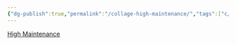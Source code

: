 ```yaml
---
{"dg-publish":true,"permalink":"/collage-high-maintenance/","tags":["c/C","c/hand","c/flat-background","c/red","c/woman"],"created":"2024-01-03T16:45:10.100-05:00","updated":"2024-01-03T16:45:43.000-05:00"}
---
```



[High Maintenance](https://www.instagram.com/p/CJJiQorhBFb/)
